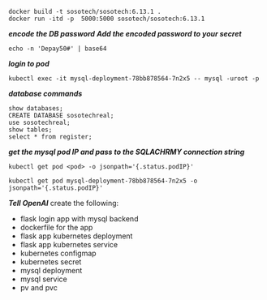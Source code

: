 ```
docker build -t sosotech/sosotech:6.13.1 .
docker run -itd -p  5000:5000 sosotech/sosotech:6.13.1
```

***encode the DB password***
***Add the encoded password to your secret***

```
echo -n 'Depay50#' | base64
```

***login to pod***

```
kubectl exec -it mysql-deployment-78bb878564-7n2x5 -- mysql -uroot -p
```

***database commands***

```
show databases;
CREATE DATABASE sosotechreal;
use sosotechreal;
show tables;
select * from register;
```

***get the mysql pod IP and pass to the SQLACHRMY connection string***

```
kubectl get pod <pod> -o jsonpath='{.status.podIP}'

kubectl get pod mysql-deployment-78bb878564-7n2x5 -o jsonpath='{.status.podIP}'
```

***Tell OpenAI***
create the following:  
- flask login app with mysql backend
- dockerfile for the app
- flask app kubernetes deployment
- flask app kubernetes service
- kubernetes configmap
- kubernetes secret
- mysql deployment
- mysql service
- pv and pvc